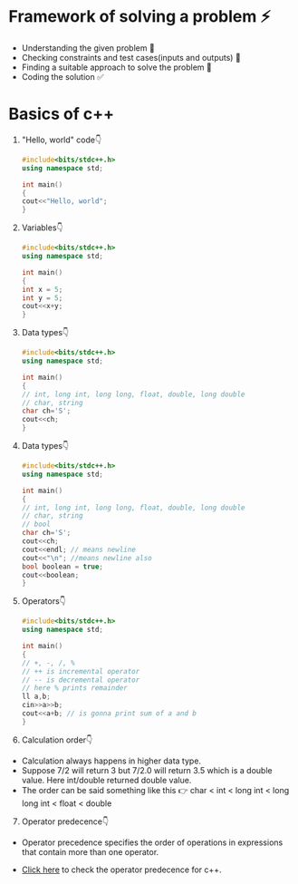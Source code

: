 # Framework of solving a problem ⚡

- Understanding the given problem 🤔
- Checking constraints and test cases(inputs and outputs) 🔬
- Finding a suitable approach to solve the problem 🧠
- Coding the solution ✅

# Basics of c++

1.  "Hello, world" code👇

    ```cpp
    #include<bits/stdc++.h>
    using namespace std;

    int main()
    {
    cout<<"Hello, world";
    }

    ```

2.  Variables👇

    ```cpp
    #include<bits/stdc++.h>
    using namespace std;

    int main()
    {
    int x = 5;
    int y = 5;
    cout<<x+y;
    }
    ```

3.  Data types👇

    ```cpp
    #include<bits/stdc++.h>
    using namespace std;

    int main()
    {
    // int, long int, long long, float, double, long double
    // char, string
    char ch='S';
    cout<<ch;
    }
    ```

4.  Data types👇

    ```cpp
    #include<bits/stdc++.h>
    using namespace std;

    int main()
    {
    // int, long int, long long, float, double, long double
    // char, string
    // bool
    char ch='S';
    cout<<ch;
    cout<<endl; // means newline
    cout<<"\n"; //means newline also
    bool boolean = true;
    cout<<boolean;
    }
    ```

5.  Operators👇

    ```cpp
    #include<bits/stdc++.h>
    using namespace std;

    int main()
    {
    // +, -, /, %
    // ++ is incremental operator
    // -- is decremental operator
    // here % prints remainder
    ll a,b;
    cin>>a>>b;
    cout<<a+b; // is gonna print sum of a and b
    }
    ```

6.  Calculation order👇

- Calculation always happens in higher data type.
- Suppose 7/2 will return 3 but 7/2.0 will return 3.5 which is a double value. Here int/double returned double value.
- The order can be said something like this 👉 char < int < long int < long long int < float < double

7.  Operator predecence👇

- Operator precedence specifies the order of operations in expressions that contain more than one operator.

- [Click here](https://en.cppreference.com/w/cpp/language/operator_precedence) to check the operator predecence for c++.
